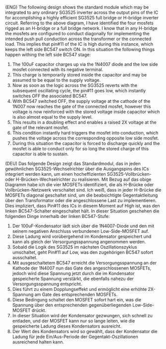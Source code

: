 (ENG) The following design shows the standard module which may be integrated to any ordinary SG3525 inverter across the output pins of the IC for accomplishing a highly efficient SG3525 full bridge or H-bridge inverter circuit. Referring to the above diagram, I have identified the four mosfets rigged as an H-bridge or a full bridge network. I know that in any H-bridge the mosfets are configured to conduct diagonally for implementing the intended push pull conduction across the transformer or the connected load. This implies that pin#11 of the IC is high during this instance, which keeps the left side BC547 switch ON. In this situation the following things happen withing the left side BC547 stage:
1) The 100uF capacitor charges up via the 1N4007 diode and the low side mosfet connected with its negative terminal.
2) This charge is temporarily stored inside the capacitor and may be assumed to be equal to the supply voltage.
3) Now as soon as the logic across the SG3525 reverts with the subsequent oscillating cycle, the pin#11 goes low, which instantly switches OFF the associated BC547.
4) With BC547 switched OFF, the supply voltage at the cathode of the 1N007 now reaches the gate of the connected mosfet, however this voltage is now reinforced with the stored voltage inside capacitor which is also almost equal to the supply level.
5) This results in a doubling effect and enables a raised 2X voltage at the gate of the relevant mosfet.
6) This condition instantly hard triggers the mosfet into conduction, which pushes the voltage across the corresponding opposite low side mosfet.
7) During this situation the capacitor is forced to discharge quickly and the mosfet is able to conduct only for so long the stored charge of this capacitor is able to sustain.





(DEU) Das folgende Design zeigt das Standardmodul, das in jeden gewöhnlichen SG3525-Wechselrichter über die Ausgangspins des ICs integriert werden kann, um einen hocheffizienten SG3525-Vollbrücken- oder H-Brücken-Wechselrichter zu realisieren. Mit Bezug auf das obige Diagramm habe ich die vier MOSFETs identifiziert, die als H-Brücke oder Vollbrücken-Netzwerk verschaltet sind. Ich weiß, dass in jeder H-Brücke die MOSFETs diagonal geschaltet sind, um die beabsichtigte Gegentaktleitung über den Transformator oder die angeschlossene Last zu implementieren. Dies impliziert, dass Pin#11 des ICs in diesem Moment auf High ist, was den linken BC547-Schalter eingeschaltet hält.  In dieser Situation geschehen die folgenden Dinge innerhalb der linken BC547-Stufe:
1) Der 100uF-Kondensator lädt sich über die 1N4007-Diode und den mit seinem negativen Anschluss verbundenen Low-Side-MOSFET auf.
2) Diese Ladung wird vorübergehend im Kondensator gespeichert und kann als gleich der Versorgungsspannung angenommen werden.
3) Sobald die Logik des SG3525 im nächsten Oszillationszyklus umschaltet, geht Pin#11 auf Low, was den zugehörigen BC547 sofort ausschaltet.
4) Mit ausgeschaltetem BC547 erreicht die Versorgungsspannung an der Kathode der 1N4007 nun das Gate des angeschlossenen MOSFETs, jedoch wird diese Spannung jetzt durch die im Kondensator gespeicherte Spannung verstärkt, die ebenfalls nahezu der Versorgungsspannung entspricht.
5) Dies führt zu einem Dopplungseffekt und ermöglicht eine erhöhte 2X-Spannung am Gate des entsprechenden MOSFETs.
6) Diese Bedingung schaltet den MOSFET sofort hart ein, was die Spannung über den entsprechenden gegenüberliegenden Low-Side-MOSFET drückt.
7) In dieser Situation wird der Kondensator gezwungen, sich schnell zu entladen, und der MOSFET kann nur so lange leiten, wie die gespeicherte Ladung dieses Kondensators ausreicht.
8) Der Wert des Kondensators wird so gewählt, dass der Kondensator die Ladung für jede Ein/Aus-Periode der Gegentakt-Oszillationen ausreichend halten kann.

